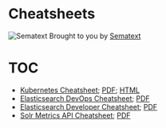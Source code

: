 # Cheatsheets
![Sematext](https://sematext.com/wp-content/uploads/2017/01/octi-footer-circle.png) Brought to you by [Sematext](https://sematext.com/)

# TOC
- [Kubernetes Cheatsheet](kubernetes-cheatsheet.md); [PDF](https://sematext.com/wp-content/uploads/2017/04/kubernetes-cheatsheet.pdf); [HTML](https://sematext.com/kubernetes/cheatsheet/)
- [Elasticsearch DevOps Cheatsheet](elasticsearch-devops-cheatsheet.md); [PDF](https://sematext.com/elasticsearch-devops-cheat-sheet/)
- [Elasticsearch Developer Cheatsheet](elasticsearch-developer-cheatsheet.md); [PDF](https://sematext.com/elasticsearch-developer-cheat-sheet/)
- [Solr Metrics API Cheatsheet](solr-metrics-api-cheatsheet.md); [PDF](https://sematext.com/solr-api-metrics-cheat-sheet/)
